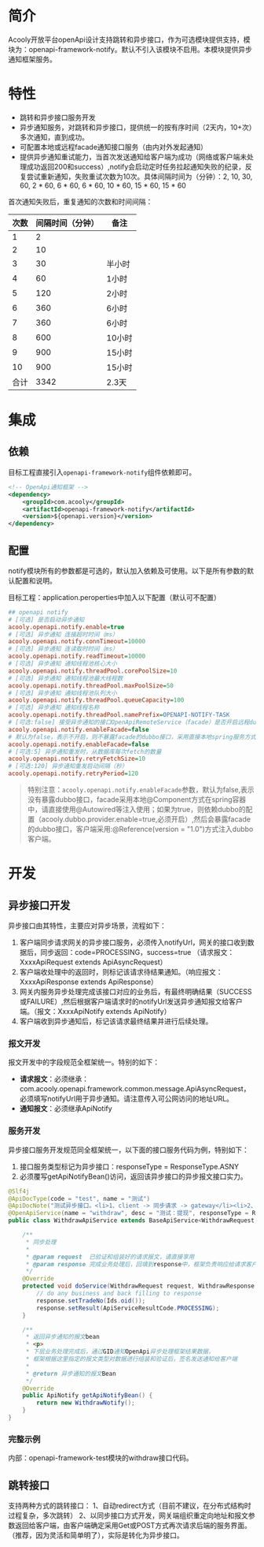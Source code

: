 <!-- title: OpenApi服务异步通知 -->
<!-- type: openapi -->
<!-- author: zhangpu -->
<!-- date: 2020-02-09 -->

# 简介

Acooly开放平台openApi设计支持跳转和异步接口，作为可选模块提供支持，模块为：openapi-framework-notify。默认不引入该模块不启用。本模块提供异步通知框架服务。

# 特性 

* 跳转和异步接口服务开发
* 异步通知服务，对跳转和异步接口，提供统一的按有序时间（2天内，10+次）多次通知，直到成功。
* 可配置本地或远程facade通知接口服务（由内对外发起通知）
* 提供异步通知重试能力，当首次发送通知给客户端为成功（网络或客户端未处理成功返回200和success）,notify会启动定时任务拉起通知失败的纪录，反复尝试重新通知，失败重试次数为10次。具体间隔时间为（分钟）：2, 10, 30, 60, 2 * 60, 6 * 60, 6 * 60, 10 * 60, 15 * 60, 15 * 60


首次通知失败后，重复通知的次数和时间间隔：

|	次数	|	间隔时间（分钟）	| 备注
| ------- | ------------------|--------
|1   		| 2						|
|2			| 10					|
|3			| 30					| 半小时
|4			| 60					| 1小时
|5			| 120					| 2小时
|6			| 360					| 6小时
|7			| 360					| 6小时
|8			| 600					| 10小时
|9			| 900					| 15小时
|10			| 900					| 15小时
|合计		| 3342					| 2.3天


# 集成

## 依赖

目标工程直接引入`openapi-framework-notify`组件依赖即可。

```xml
<!-- OpenApi通知框架 -->
<dependency>
	<groupId>com.acooly</groupId>
	<artifactId>openapi-framework-notify</artifactId>
	<version>${openapi.version}</version>
</dependency>
```


## 配置

notify模块所有的参数都是可选的，默认加入依赖及可使用。以下是所有参数的默认配置和说明。

目标工程：application.peroperties中加入以下配置（默认可不配置）

```ini
## openapi notify
# [可选] 是否启动异步通知
acooly.openapi.notify.enable=true
# [可选] 异步通知 连接超时时间（ms）
acooly.openapi.notify.connTimeout=10000
# [可选] 异步通知 连读取时时间（ms）
acooly.openapi.notify.readTimeout=10000
# [可选] 异步通知 通知线程池核心大小
acooly.openapi.notify.threadPool.corePoolSize=10
# [可选] 异步通知 通知线程池最大线程数
acooly.openapi.notify.threadPool.maxPoolSize=50
# [可选] 异步通知 通知线程池队列大小
acooly.openapi.notify.threadPool.queueCapacity=100
# [可选] 异步通知 通知线程名称
acooly.openapi.notify.threadPool.namePrefix=OPENAPI-NOTIFY-TASK
# [可选:false] 接受异步通知的接口OpenApiRemoteService（facade）是否开启远程dubbo服务
acooly.openapi.notify.enableFacade=false
# 默认为false，表示不开启，则不暴露facade的dubbo接口，采用直接本地spring服务方式
acooly.openapi.notify.enableFacade=false
# [可选:5] 异步通知重发时，从数据库每次fetch的数量
acooly.openapi.notify.retryFetchSize=10
# [可选:120] 异步通知重发启动间隔（秒）
acooly.openapi.notify.retryPeriod=120
```
>特别注意：`acooly.openapi.notify.enableFacade`参数，默认为false,表示没有暴露dubbo接口，facade采用本地@Component方式在spring容器中，请直接使用@Autowired等注入使用；如果为true，则依赖dubbo的配置（acooly.dubbo.provider.enable=true,必须开启）,然后会暴露facade的dubbo接口，客户端采用:@Reference(version = "1.0")方式注入dubbo客户端。


# 开发

## 异步接口开发

异步接口由其特性，主要应对异步场景，流程如下：

1. 客户端同步请求网关的异步接口服务，必须传入notifyUrl，网关的接口收到数据后，同步返回：code=PROCESSING，success=true （请求报文：XxxxApiRequest extends ApiAsyncRequest）
2. 客户端收处理中的返回时，则标记该请求待结果通知。（响应报文：XxxxApiResponse extends ApiResponse）
3. 网关内服务异步处理完成该接口对应的业务后，有最终明确结果（SUCCESS或FAILURE）,然后根据客户端请求时的notifyUrl发送异步通知报文给客户端。（报文：XxxxApiNotify extends ApiNotify）
4. 客户端收到异步通知后，标记该请求最终结果并进行后续处理。


### 报文开发

报文开发中的字段规范全框架统一。特别的如下：

* **请求报文**：必须继承：com.acooly.openapi.framework.common.message.ApiAsyncRequest，必须填写notifyUrl用于异步通知。请注意传入可公网访问的地址URL。 
* **通知报文**：必须继承ApiNotify

### 服务开发

异步接口服务开发规范同全框架统一，以下面的接口服务代码为例，特别如下：

1. 接口服务类型标记为异步接口：responseType = ResponseType.ASNY
2. 必须覆写getApiNotifyBean()访问，返回该异步接口的异步报文接口实力。

```java
@Slf4j
@ApiDocType(code = "test", name = "测试")
@ApiDocNote("测试异步接口。<li>1、client -> 同步请求 -> gateway</li><li>2、gateway -> 异步通知（notifyUrl） -> client</li>")
@OpenApiService(name = "withdraw", desc = "测试：提现", responseType = ResponseType.ASNY, busiType = ApiBusiType.Trade, owner = "zhangpu")
public class WithdrawApiService extends BaseApiService<WithdrawRequest, WithdrawResponse> {

    /**
     * 同步处理
     *
     * @param request  已验证和组装好的请求报文，请直接享用
     * @param response 完成业务处理后，回填到response中，框架负责响应给请求客户端
     */
    @Override
    protected void doService(WithdrawRequest request, WithdrawResponse response) {
        // do any business and back filling to response
        response.setTradeNo(Ids.oid());
        response.setResult(ApiServiceResultCode.PROCESSING);
    }

    /**
     * 返回异步通知的报文bean
     * <p>
     * 下层业务处理完成后，通过GID通知OpenApi异步处理框架结果数据，
     * 框架根据这里指定的报文类型对数据进行组装和验证后，签名发送通知给客户端
     *
     * @return 异步通知的报文Bean
     */
    @Override
    public ApiNotify getApiNotifyBean() {
        return new WithdrawNotify();
    }
}
```

### 完整示例

内部：openapi-framework-test模块的withdraw接口代码。

## 跳转接口

支持两种方式的跳转接口：
1、自动redirect方式（目前不建议，在分布式结构时过程复杂，多次跳转）
2、以同步接口方式开发，网关端组织重定向地址和报文参数返回给客户端，由客户端确定采用Get或POST方式再次请求后端的服务界面。（推荐，因为灵活和简单明了），实际是转化为异步接口。







